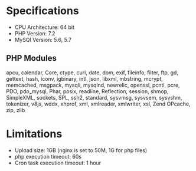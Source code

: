 # Specifications

- CPU Architecture: 64 bit
- PHP Version: 7.2
- MySQl Version: 5.6, 5.7

## PHP Modules

apcu, calendar, Core, ctype, curl, date, dom, exif, fileinfo, filter, ftp, gd, gettext, hash, iconv, igbinary, intl, json, libxml, mbstring, mcrypt, memcached, msgpack, mysqli, mysqlnd, newrelic, openssl, pcntl, pcre, PDO, pdo_mysql, Phar, posix, readline, Reflection, session, shmop, SimpleXML, sockets, SPL, ssh2, standard, sysvmsg, sysvsem, sysvshm, tokenizer, v8js, wddx, xhprof, xml, xmlreader, xmlwriter, xsl, Zend OPcache, zip, zlib

# Limitations

- Upload size: 1GB (nginx is set to 50M, 1G for php files)
- php execution timeout: 60s
- Cron task execution timeout: 1 hour
